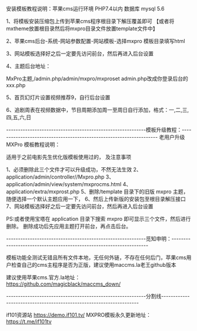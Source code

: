  

安装模板教程说明：苹果cms运行环境 PHP7.4以内 数据库 mysql 5.6


1、将模板安装压缩包上传到苹果cms程序根目录下解压覆盖即可  【或者将mxtheme放置根目录然后将mxpro目录文件放置template文件中】

2、苹果cms后台-系统-网站参数配置-网站模板-选择mxpro 模板目录填写html

3、网站模板选择好之后一定要先访问前台，然后再进入后台设置

4、主题后台地址：

MxPro主题,/admin.php/admin/mxpro/mxproset
admin.php改成你登录后台的xxx.php

5、首页幻灯片设置视频推荐9，自行后台设置

6、追剧周表在视频数据中，节目周期添加周一至周日自行添加，格式：一,二,三,四,五,六,日

-----------------------------------------------------------模板升级教程：--------------------------------------------------------------------
老用户升级 MXPro 模板教程说明：

适用于之前电影先生优化版模板使用过的， 及注意事项

1、必须删除此三个文件才可以升级成功，不然无法生效
2、application/admin/controller//Mxpro.php
3、application/admin/view/system/mxprocms.html
4、application/extra/mxprost.php
5、删除/template 目录下的旧版 mxpro 主题，随便选择一个默认主题应用一下，
6、然后上传新版的安装包至根目录解压接口
7、网站模板选择好之后一定要先访问前台，然后再进入后台设置

PS:或者使用宝塔在 application 目录下搜索 mxpro 即可显示三个文件，然后进行删除。
删除成功后先应用主题打开前台，再点击后台。



-----------------------------------------------------------觅知申明：--------------------------------------------------------------------


模板功能全测试无错且所有文件本地，无任何外链，不存在任何后门，苹果cms用户检查自己的cms主程序是否为正版，建议使用maccms.la老王github版本

建议使用苹果cms.官方.la地址：https://github.com/magicblack/maccms_down/

-----------------------------------------------------------分割线--------------------------------------------------------------------


if101资源站 https://demo.if101.tv/
MXPRO模板永久更新地址：https://t.me/if101tv